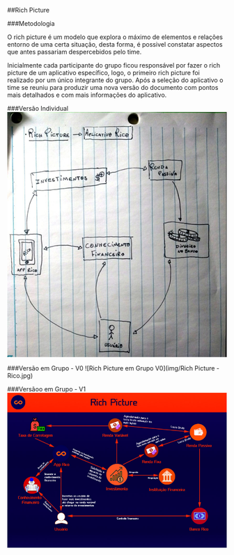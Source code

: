 ##Rich Picture

###Metodologia

O rich picture é um modelo que explora o máximo de elementos e relações entorno de uma certa situação, desta forma, é possivel constatar aspectos que antes passariam despercebidos pelo time.

Inicialmente cada participante do grupo ficou responsável por fazer o rich picture de um aplicativo específico, logo, o primeiro rich picture foi realizado por um único integrante do grupo. Após a seleção do aplicativo o time se reuniu para produzir uma nova versão do documento com pontos mais detalhados e com mais informações do aplicativo.

###Versão Individual
![Rich-picture](img/photo_2019-08-28_19-51-30.jpg)

###Versão em Grupo - V0
![Rich Picture em Grupo V0](img/Rich Picture - Rico.jpg)

###Versãoo em Grupo - V1
![Rich Picture em Grupo V1](img/RichPicture.jpg)
